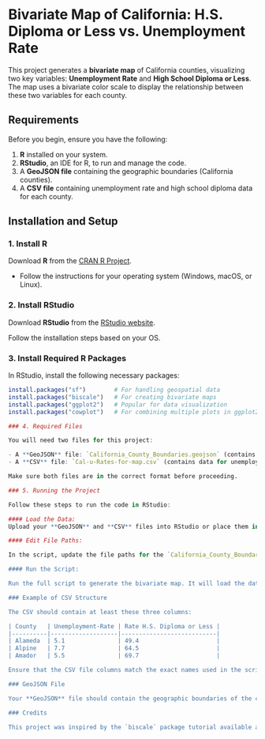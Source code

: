 # Bivariate Map of California: H.S. Diploma or Less vs. Unemployment Rate

This project generates a **bivariate map** of California counties, visualizing two key variables: **Unemployment Rate** and **High School Diploma or Less**. The map uses a bivariate color scale to display the relationship between these two variables for each county.

## Requirements

Before you begin, ensure you have the following:

1. **R** installed on your system.
2. **RStudio**, an IDE for R, to run and manage the code.
3. A **GeoJSON file** containing the geographic boundaries (California counties).
4. A **CSV file** containing unemployment rate and high school diploma data for each county.

## Installation and Setup

### 1. Install R

Download **R** from the [CRAN R Project](https://cran.r-project.org/).

- Follow the instructions for your operating system (Windows, macOS, or Linux).

### 2. Install RStudio

Download **RStudio** from the [RStudio website](https://www.rstudio.com/products/rstudio/download/).

Follow the installation steps based on your OS.

### 3. Install Required R Packages

In RStudio, install the following necessary packages:

```r
install.packages("sf")        # For handling geospatial data
install.packages("biscale")   # For creating bivariate maps
install.packages("ggplot2")   # Popular for data visualization
install.packages("cowplot")   # For combining multiple plots in ggplot2

### 4. Required Files

You will need two files for this project:

- A **GeoJSON** file: `California_County_Boundaries.geojson` (contains geographic data for California counties).
- A **CSV** file: `Cal-u-Rates-for-map.csv` (contains data for unemployment rate and high school diploma or less percentages).

Make sure both files are in the correct format before proceeding.

### 5. Running the Project

Follow these steps to run the code in RStudio:

#### Load the Data:
Upload your **GeoJSON** and **CSV** files into RStudio or place them in the same directory.

#### Edit File Paths:

In the script, update the file paths for the `California_County_Boundaries.geojson` and `Cal-u-Rates-for-map.csv` files to match your system's file structure.

#### Run the Script:

Run the full script to generate the bivariate map. It will load the data, clean the county names, merge the data, classify variables, and create a map with county labels.

### Example of CSV Structure

The CSV should contain at least these three columns:

| County   | Unemployment-Rate | Rate H.S. Diploma or Less |
|----------|-------------------|---------------------------|
| Alameda  | 5.1               | 49.4                      |
| Alpine   | 7.7               | 64.5                      |
| Amador   | 5.5               | 69.7                      |

Ensure that the CSV file columns match the exact names used in the script.

### GeoJSON File

Your **GeoJSON** file should contain the geographic boundaries of the counties in California. This is what the map will use to draw the county shapes. Ensure that the county names in this file match those in your CSV file for a successful merge.

### Credits

This project was inspired by the `biscale` package tutorial available at the [CRAN R Project website](https://cran.r-project.org/web/packages/biscale/vignettes/biscale.html). All the bivariate map techniques in this project are based on the methods explained in that tutorial.
